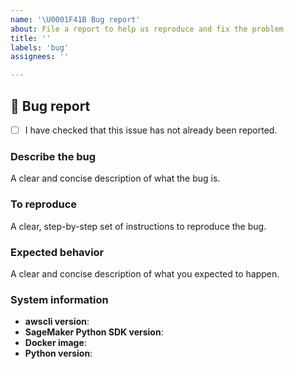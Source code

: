 ```yaml
---
name: '\U0001F41B Bug report'
about: File a report to help us reproduce and fix the problem
title: ''
labels: 'bug'
assignees: ''

---
```


## 🐛 Bug report

- [ ] I have checked that this issue has not already been reported.

### Describe the bug
A clear and concise description of what the bug is.

### To reproduce
A clear, step-by-step set of instructions to reproduce the bug.

<!-- If you have code snippets, error messages, stack traces please provide
them here as well.  Important! Use code tags to correctly format your code. See
https://help.github.com/en/github/writing-on-github/creating-and-highlighting-code-blocks#syntax-highlighting
Do not use screenshots, as they are hard to read and (more importantly) don't
allow others to copy-and-paste your code.-->

### Expected behavior
A clear and concise description of what you expected to happen.

### System information
- **awscli version**:
- **SageMaker Python SDK version**:
- **Docker image**: 
- **Python version**: 
